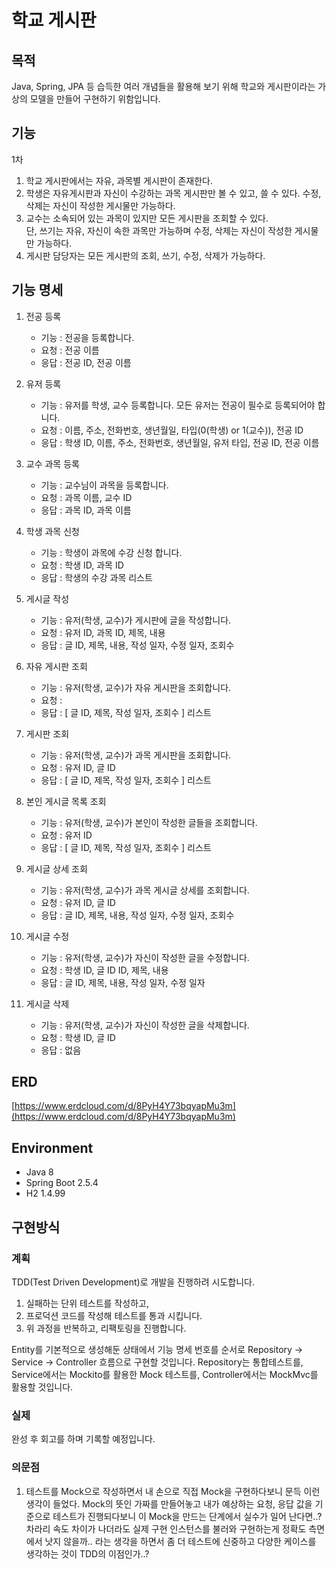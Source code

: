 # 학교 게시판

## 목적
Java, Spring, JPA 등 습득한 여러 개념들을 활용해 보기 위해 학교와 게시판이라는 가상의 모델을 만들어 구현하기 위함입니다.

## 기능
1차
1. 학교 게시판에서는 자유, 과목별 게시판이 존재한다.
2. 학생은 자유게시판과 자신이 수강하는 과목 게시판만 볼 수 있고, 쓸 수 있다. 수정, 삭제는 자신이 작성한 게시물만 가능하다.
3. 교수는 소속되어 있는 과목이 있지만 모든 게시판을 조회할 수 있다.   
단, 쓰기는 자유, 자신이 속한 과목만 가능하며 수정, 삭제는 자신이 작성한 게시물만 가능하다.
4. 게시판 담당자는 모든 게시판의 조회, 쓰기, 수정, 삭제가 가능하다.

## 기능 명세

1. 전공 등록
   * 기능 : 전공을 등록합니다.
   * 요청 : 전공 이름
   * 응답 : 전공 ID, 전공 이름

2. 유저 등록
   * 기능 : 유저를 학생, 교수 등록합니다. 모든 유저는 전공이 필수로 등록되어야 합니다.
   * 요청 : 이름, 주소, 전화번호, 생년월일, 타입(0(학생) or 1(교수)), 전공 ID
   * 응답 : 학생 ID, 이름, 주소, 전화번호, 생년월일, 유저 타입, 전공 ID, 전공 이름

3. 교수 과목 등록
   * 기능 : 교수님이 과목을 등록합니다.
   * 요청 : 과목 이름, 교수 ID
   * 응답 : 과목 ID, 과목 이름

4. 학생 과목 신청
    * 기능 : 학생이 과목에 수강 신청 합니다.
    * 요청 : 학생 ID, 과목 ID
    * 응답 : 학생의 수강 과목 리스트

5. 게시글 작성
    * 기능 : 유저(학생, 교수)가 게시판에 글을 작성합니다.
    * 요청 : 유저 ID, 과목 ID, 제목, 내용
    * 응답 : 글 ID, 제목, 내용, 작성 일자, 수정 일자, 조회수

6. 자유 게시판 조회
    * 기능 : 유저(학생, 교수)가 자유 게시판을 조회합니다.
    * 요청 :
    * 응답 : [ 글 ID, 제목, 작성 일자, 조회수 ] 리스트

7. 게시판 조회
    * 기능 : 유저(학생, 교수)가 과목 게시판을 조회합니다.
    * 요청 : 유저 ID, 글 ID
    * 응답 : [ 글 ID, 제목, 작성 일자, 조회수 ] 리스트

8. 본인 게시글 목록 조회
    * 기능 : 유저(학생, 교수)가 본인이 작성한 글들을 조회합니다.
    * 요청 : 유저 ID
    * 응답 : [ 글 ID, 제목, 작성 일자, 조회수 ] 리스트

9. 게시글 상세 조회
    * 기능 : 유저(학생, 교수)가 과목 게시글 상세를 조회합니다.
    * 요청 : 유저 ID, 글 ID
    * 응답 : 글 ID, 제목, 내용, 작성 일자, 수정 일자, 조회수

10. 게시글 수정
    * 기능 : 유저(학생, 교수)가 자신이 작성한 글을 수정합니다.
    * 요청 : 학생 ID, 글 ID ID, 제목, 내용
    * 응답 : 글 ID, 제목, 내용, 작성 일자, 수정 일자

11. 게시글 삭제
    * 기능 : 유저(학생, 교수)가 자신이 작성한 글을 삭제합니다.
    * 요청 : 학생 ID, 글 ID
    * 응답 : 없음
    

## ERD
[https://www.erdcloud.com/d/8PyH4Y73bqyapMu3m](https://www.erdcloud.com/d/8PyH4Y73bqyapMu3m)

## Environment
* Java 8
* Spring Boot 2.5.4
* H2 1.4.99

## 구현방식

### 계획

TDD(Test Driven Development)로 개발을 진행하려 시도합니다.

1. 실패하는 단위 테스트를 작성하고,
2. 프로덕션 코드를 작성해 테스트를 통과 시킵니다.
3. 위 과정을 반복하고, 리팩토링을 진행합니다.

Entity를 기본적으로 생성해둔 상태에서 기능 명세 번호를 순서로 Repository -> Service -> Controller 흐름으로 구현할 것입니다. Repository는 통합테스트를, Service에서는
Mockito를 활용한 Mock 테스트를, Controller에서는 MockMvc를 활용할 것입니다.

### 실제

완성 후 회고를 하며 기록할 예정입니다.

### 의문점

1. 테스트를 Mock으로 작성하면서 내 손으로 직접 Mock을 구현하다보니 문득 이런 생각이 들었다. Mock의 뜻인 가짜를 만들어놓고 내가 예상하는 요청, 응답 값을 기준으로 테스트가 진행되다보니 이 Mock을
   만드는 단계에서 실수가 일어 난다면..? 차라리 속도 차이가 나더라도 실제 구현 인스턴스를 불러와 구현하는게 정확도 측면에서 낫지 않을까.. 라는 생각을 하면서 좀 더 테스트에 신중하고 다양한 케이스를 생각하는
   것이 TDD의 이점인가..? 